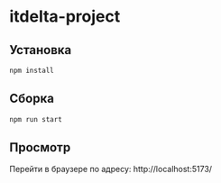 # itdelta-project


## Установка

```bash
npm install
```

## Сборка


```bash
npm run start
```

## Просмотр

Перейти в браузерe по адресу: http://localhost:5173/
